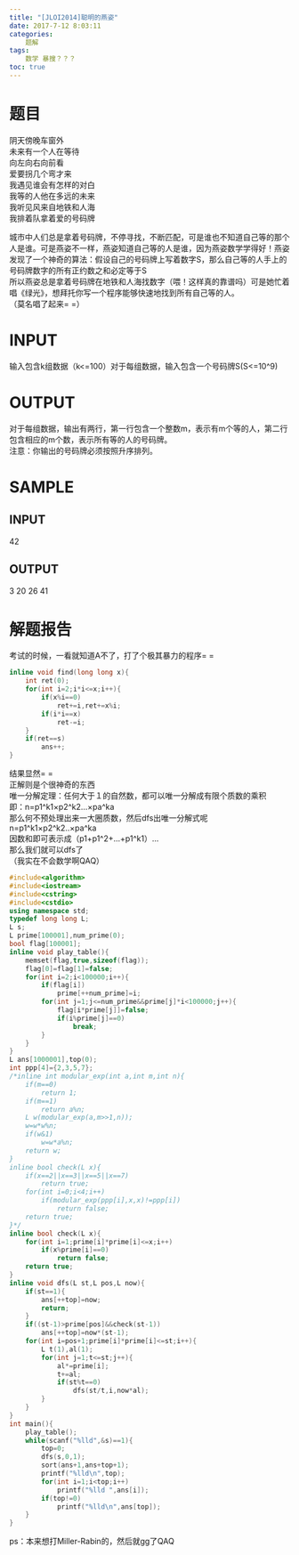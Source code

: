```yaml
---
title: "[JLOI2014]聪明的燕姿"
date: 2017-7-12 8:03:11
categories:
	题解
tags:
	数学 暴搜？？？
toc: true
---
```


# 题目
阴天傍晚车窗外  
未来有一个人在等待  
向左向右向前看  
爱要拐几个弯才来  
我遇见谁会有怎样的对白  
我等的人他在多远的未来  
我听见风来自地铁和人海  
我排着队拿着爱的号码牌  
<!--more-->
城市中人们总是拿着号码牌，不停寻找，不断匹配，可是谁也不知道自己等的那个人是谁。可是燕姿不一样，燕姿知道自己等的人是谁，因为燕姿数学学得好！燕姿发现了一个神奇的算法：假设自己的号码牌上写着数字S，那么自己等的人手上的号码牌数字的所有正约数之和必定等于S  
所以燕姿总是拿着号码牌在地铁和人海找数字（喂！这样真的靠谱吗）可是她忙着唱《绿光》，想拜托你写一个程序能够快速地找到所有自己等的人。  
（莫名唱了起来= =）

# INPUT
输入包含k组数据（k<=100）对于每组数据，输入包含一个号码牌S(S<=10^9)
# OUTPUT
对于每组数据，输出有两行，第一行包含一个整数m，表示有m个等的人，第二行包含相应的m个数，表示所有等的人的号码牌。  
注意：你输出的号码牌必须按照升序排列。
# SAMPLE
## INPUT
42
## OUTPUT
3
20 26 41

# 解题报告
考试的时候，一看就知道A不了，打了个极其暴力的程序= =  
```c++
inline void find(long long x){
	int ret(0);
	for(int i=2;i*i<=x;i++){
		if(x%i==0)
			ret+=i,ret+=x%i;
		if(i*i==x)
			ret-=i;
	}
	if(ret==s)
		ans++;
}
```
结果显然= =  
正解则是个很神奇的东西  
唯一分解定理：任何大于１的自然数，都可以唯一分解成有限个质数的乘积  
即：n=p1^k1×p2^k2...×pa^ka  
那么何不预处理出来一大圈质数，然后dfs出唯一分解式呢  
n=p1^k1×p2^k2..×pa^ka  
因数和即可表示成（p1+p1^2+...+p1^k1）...  
那么我们就可以dfs了  
（我实在不会数学啊QAQ）
```c++
#include<algorithm>
#include<iostream>
#include<cstring>
#include<cstdio>
using namespace std;
typedef long long L;
L s;
L prime[100001],num_prime(0);
bool flag[100001];
inline void play_table(){
    memset(flag,true,sizeof(flag));
    flag[0]=flag[1]=false;
    for(int i=2;i<100000;i++){
        if(flag[i])
            prime[++num_prime]=i;
        for(int j=1;j<=num_prime&&prime[j]*i<100000;j++){
            flag[i*prime[j]]=false;
            if(i%prime[j]==0)
                break;
        }
    }
}
L ans[1000001],top(0);
int ppp[4]={2,3,5,7};
/*inline int modular_exp(int a,int m,int n){
    if(m==0)
        return 1;
    if(m==1)
        return a%n;
    L w(modular_exp(a,m>>1,n));
    w=w*w%n;
    if(w&1)
        w=w*a%n;
    return w;
}
inline bool check(L x){
    if(x==2||x==3||x==5||x==7)
        return true;
    for(int i=0;i<4;i++)
        if(modular_exp(ppp[i],x,x)!=ppp[i])
            return false;
    return true;
}*/
inline bool check(L x){
    for(int i=1;prime[i]*prime[i]<=x;i++)
        if(x%prime[i]==0)
            return false;
    return true;
}
inline void dfs(L st,L pos,L now){
    if(st==1){
        ans[++top]=now;
        return;
    }
    if((st-1)>prime[pos]&&check(st-1))
        ans[++top]=now*(st-1);
    for(int i=pos+1;prime[i]*prime[i]<=st;i++){
        L t(1),al(1);
        for(int j=1;t<=st;j++){
            al*=prime[i];
            t+=al;
            if(st%t==0)
                dfs(st/t,i,now*al);
        }
    }
}
int main(){
    play_table();
    while(scanf("%lld",&s)==1){
        top=0;
        dfs(s,0,1);
        sort(ans+1,ans+top+1);
        printf("%lld\n",top);
        for(int i=1;i<top;i++)
            printf("%lld ",ans[i]);
        if(top!=0)
            printf("%lld\n",ans[top]);
    }
}
```
ps：本来想打Miller-Rabin的，然后就gg了QAQ